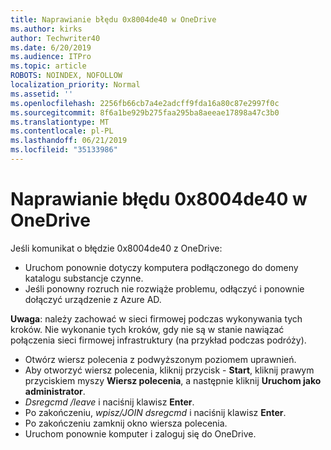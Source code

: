 ```yaml
---
title: Naprawianie błędu 0x8004de40 w OneDrive
ms.author: kirks
author: Techwriter40
ms.date: 6/20/2019
ms.audience: ITPro
ms.topic: article
ROBOTS: NOINDEX, NOFOLLOW
localization_priority: Normal
ms.assetid: ''
ms.openlocfilehash: 2256fb66cb7a4e2adcff9fda16a80c87e2997f0c
ms.sourcegitcommit: 8f6a1be929b275faa295ba8aeeae17898a47c3b0
ms.translationtype: MT
ms.contentlocale: pl-PL
ms.lasthandoff: 06/21/2019
ms.locfileid: "35133986"
---
```

# <a name="fix-0x8004de40-error-in-onedrive"></a>Naprawianie błędu 0x8004de40 w OneDrive

Jeśli komunikat o błędzie 0x8004de40 z OneDrive:

- Uruchom ponownie dotyczy komputera podłączonego do domeny katalogu substancje czynne.
- Jeśli ponowny rozruch nie rozwiąże problemu, odłączyć i ponownie dołączyć urządzenie z Azure AD. 

**Uwaga**: należy zachować w sieci firmowej podczas wykonywania tych kroków. Nie wykonanie tych kroków, gdy nie są w stanie nawiązać połączenia sieci firmowej infrastruktury (na przykład podczas podróży). 

- Otwórz wiersz polecenia z podwyższonym poziomem uprawnień. 
- Aby otworzyć wiersz polecenia, kliknij przycisk - **Start**, kliknij prawym przyciskiem myszy **Wiersz polecenia**, a następnie kliknij **Uruchom jako administrator**.
- *Dsregcmd /leave* i naciśnij klawisz **Enter**.
- Po zakończeniu, *wpisz/JOIN dsregcmd* i naciśnij klawisz **Enter**.
- Po zakończeniu zamknij okno wiersza polecenia.
- Uruchom ponownie komputer i zaloguj się do OneDrive.